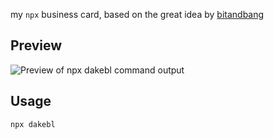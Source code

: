 my `npx` business card, based on the great idea by [bitandbang](https://github.com/bnb/bitandbang)

## Preview
![Preview of npx dakebl command output](https://github.com/dakebl/npx-card/raw/master/npx-card.png)

## Usage
```
npx dakebl
```

